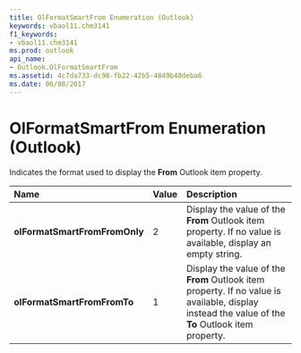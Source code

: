 ```yaml
---
title: OlFormatSmartFrom Enumeration (Outlook)
keywords: vbaol11.chm3141
f1_keywords:
- vbaol11.chm3141
ms.prod: outlook
api_name:
- Outlook.OlFormatSmartFrom
ms.assetid: 4c7da733-dc98-fb22-42b5-4849b40deba6
ms.date: 06/08/2017
---
```



# OlFormatSmartFrom Enumeration (Outlook)

Indicates the format used to display the **From** Outlook item property.



|**Name**|**Value**|**Description**|
|:-----|:-----|:-----|
| **olFormatSmartFromFromOnly**|2|Display the value of the **From** Outlook item property. If no value is available, display an empty string.|
| **olFormatSmartFromFromTo**|1|Display the value of the **From** Outlook item property. If no value is available, display instead the value of the **To** Outlook item property.|

